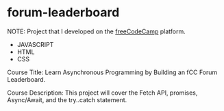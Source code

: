 # forum-leaderboard

NOTE: Project that I developed on the [freeCodeCamp](https://www.freecodecamp.org/demetrius7) platform.

- JAVASCRIPT
- HTML
- CSS

Course Title: Learn Asynchronous Programming by Building an fCC Forum Leaderboard.

Course Description: This project will cover the Fetch API, promises, Async/Await, and the try..catch statement.

